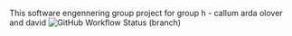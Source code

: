 This software engennering group project for group h - callum arda olover and david
![GitHub Workflow Status (branch)](https://img.shields.io/github/actions/workflow/status/Callum1010/seMethods_GroupH/main.yml?branch=master)